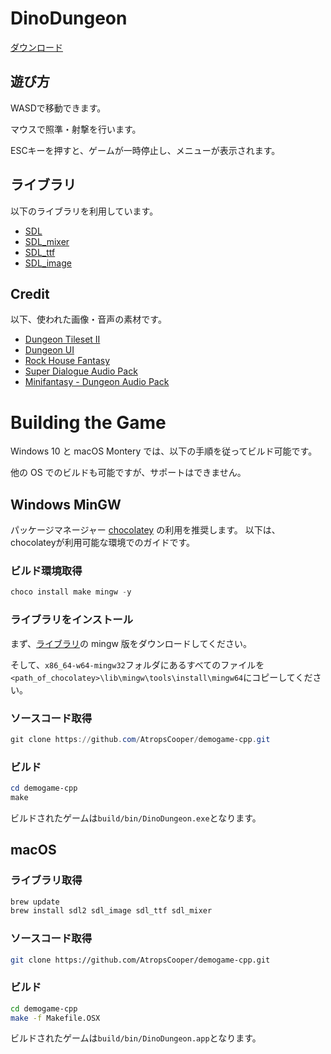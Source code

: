 # DinoDungeon

[ダウンロード](https://github.com/AtropsCooper/demogame-cpp/releases)

## 遊び方

WASDで移動できます。

マウスで照準・射撃を行います。

ESCキーを押すと、ゲームが一時停止し、メニューが表示されます。

## ライブラリ

以下のライブラリを利用しています。

* [SDL](https://github.com/libsdl-org/SDL)
* [SDL_mixer](https://github.com/libsdl-org/SDL_mixer)
* [SDL_ttf](https://github.com/libsdl-org/SDL_ttf)
* [SDL_image](https://github.com/libsdl-org/SDL_image)

## Credit

以下、使われた画像・音声の素材です。

* [Dungeon Tileset II](https://0x72.itch.io/dungeontileset-ii)
* [Dungeon UI](https://0x72.itch.io/dungeonui)
* [Rock House Fantasy](https://waldemarcleaver.itch.io/rock-house-fantasy)
* [Super Dialogue Audio Pack](https://dillonbecker.itch.io/sdap)
* [Minifantasy - Dungeon Audio Pack](https://leohpaz.itch.io/minifantasy-dungeon-sfx-pack)

# Building the Game

Windows 10 と macOS Montery では、以下の手順を従ってビルド可能です。

他の OS でのビルドも可能ですが、サポートはできません。

## Windows MinGW

パッケージマネージャー [chocolatey](https://chocolatey.org/) の利用を推奨します。
以下は、chocolateyが利用可能な環境でのガイドです。

### ビルド環境取得

```powershell
choco install make mingw -y
```

### ライブラリをインストール

まず、[ライブラリ](#ライブラリ)の mingw 版をダウンロードしてください。

そして、`x86_64-w64-mingw32`フォルダにあるすべてのファイルを`<path_of_chocolatey>\lib\mingw\tools\install\mingw64`にコピーしてください。

### ソースコード取得

```powershell
git clone https://github.com/AtropsCooper/demogame-cpp.git
```

### ビルド

```powershell
cd demogame-cpp
make
```

ビルドされたゲームは`build/bin/DinoDungeon.exe`となります。

## macOS

### ライブラリ取得

```bash
brew update
brew install sdl2 sdl_image sdl_ttf sdl_mixer
```

### ソースコード取得

```bash
git clone https://github.com/AtropsCooper/demogame-cpp.git
```

### ビルド

```bash
cd demogame-cpp
make -f Makefile.OSX
```

ビルドされたゲームは`build/bin/DinoDungeon.app`となります。
